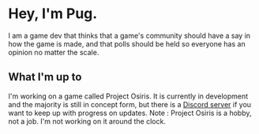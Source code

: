 # Hey, I'm Pug.

 I am a game dev that thinks that a game's community should have a say in how the game is made, and that polls should be held so everyone has an opinion no matter the scale.

## What I'm up to

I'm working on a game called Project Osiris. It is currently in development and the majority is still in concept form, but there is a [Discord server](https://discord.com/invite/gAk3Rnu) if you want to keep up with progress on updates. Note : Project Osiris is a hobby, not a job. I'm not working on it around the clock.
